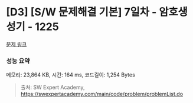 # [D3] [S/W 문제해결 기본] 7일차 - 암호생성기 - 1225 

[문제 링크](https://swexpertacademy.com/main/code/problem/problemDetail.do?contestProbId=AV14uWl6AF0CFAYD) 

### 성능 요약

메모리: 23,864 KB, 시간: 164 ms, 코드길이: 1,254 Bytes



> 출처: SW Expert Academy, https://swexpertacademy.com/main/code/problem/problemList.do